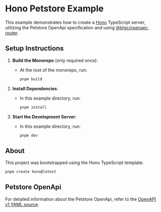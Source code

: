 # Hono Petstore Example

This example demonstrates how to create a [Hono](https://hono.dev/) TypeScript server, utilizing the Petstore OpenApi specification and using [@blgc/openapi-router](https://www.npmjs.com/package/@blgc/openapi-router).

## Setup Instructions

1. **Build the Monorepo** (only required once):
   - At the root of the monorepo, run:
     ```bash
     pnpm build
     ```

2. **Install Dependencies**:
   - In this example directory, run:
     ```bash
     pnpm install
     ```

3. **Start the Development Server**:
   - In this example directory, run:
     ```bash
     pnpm dev
     ```

## About

This project was bootstrapped using the Hono TypeScript template:
```bash
pnpm create hono@latest
```

## Petstore OpenApi

For detailed information about the Petstore OpenApi, refer to the [OpenAPI v1 YAML source](https://github.com/swagger-api/swagger-petstore).
